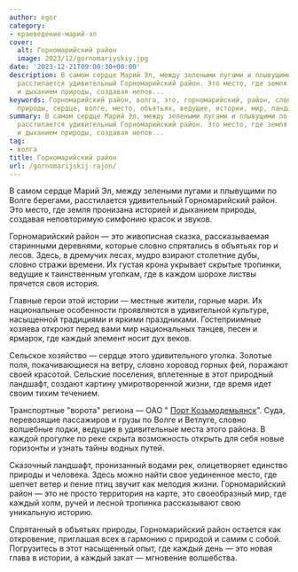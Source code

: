 ```yaml
---
author: egor
category:
- краеведение-марий-эл
cover:
  alt: Горномарийский район
  image: 2023/12/gornomariyskiy.jpg
date: '2023-12-21T09:00:30+00:00'
description: В самом сердце Марий Эл, между зелеными лугами и плывущими по Волге берегами,
  расстилается удивительный Горномарийский район. Это место, где земля пронизана историей
  и дыханием природы, создавая непов...
keywords: Горномарийский район, волга, это, горномарийский, район, словно, каждый,
  природы, сердце, волге, место, объятьях, ведущие, истории, мир, ландшафт, жизни
summary: В самом сердце Марий Эл, между зелеными лугами и плывущими по Волге берегами,
  расстилается удивительный Горномарийский район. Это место, где земля пронизана историей
  и дыханием природы, создавая непов...
tag:
- волга
title: Горномарийский район
url: /gornomarijskij-rajon/
---
```


В самом сердце Марий Эл, между зелеными лугами и плывущими по Волге берегами, расстилается удивительный Горномарийский район. Это место, где земля пронизана историей и дыханием природы, создавая неповторимую симфонию красок и звуков.

Горномарийский район — это живописная сказка, рассказываемая старинными деревнями, которые словно спрятались в объятьях гор и лесов. Здесь, в дремучих лесах, мудро взирают столетние дубы, словно стражи времени. Их густая крона укрывает скрытые тропинки, ведущие к таинственным уголкам, где в каждом шорохе листвы прячется своя история.

Главные герои этой истории — местные жители, горные мари. Их национальные особенности проявляются в удивительной культуре, насыщенной традициями и яркими праздниками. Гостеприимные хозяева откроют перед вами мир национальных танцев, песен и ярмарок, где каждый элемент носит дух веков.

Сельское хозяйство — сердце этого удивительного уголка. Золотые поля, покачивающиеся на ветру, словно хоровод горных фей, поражают своей красотой. Сельские поселения, вплетенные в этот природный ландшафт, создают картину умиротворенной жизни, где время идет своим тихим течением.

Транспортные "ворота" региона — ОАО " [Порт Козьмодемьянск](/port-kozmodemyansk/)". Суда, перевозящие пассажиров и грузы по Волге и Ветлуге, словно волшебные лодки, ведущие в удивительные места этого района. В каждой прогулке по реке скрыта возможность открыть для себя новые горизонты и узнать тайны водных путей.

Сказочный ландшафт, пронизанный водами рек, олицетворяет единство природы и человека. Здесь можно найти свое уединенное место, где шепчет ветер и пение птиц звучит как мелодия жизни. Горномарийский район — это не просто территория на карте, это своеобразный мир, где каждый холм, ручей и лесной тропинка рассказывают свою уникальную историю.

Спрятанный в объятьях природы, Горномарийский район остается как откровение, приглашая всех в гармонию с природой и самим с собой. Погрузитесь в этот насыщенный опыт, где каждый день — это новая глава в истории, а каждый закат — мгновение волшебства.